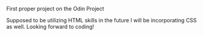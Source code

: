 First proper project on the Odin Project

Supposed to be utilizing HTML skills in the future I will be incorporating CSS as well. Looking forward to coding!
